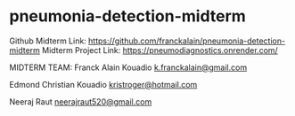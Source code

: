 # pneumonia-detection-midterm

Github Midterm Link: https://github.com/franckalain/pneumonia-detection-midterm
Midterm Project Link: https://pneumodiagnostics.onrender.com/

MIDTERM TEAM:
Franck Alain Kouadio
k.franckalain@gmail.com

Edmond Christian Kouadio
kristroger@hotmail.com

Neeraj Raut 
neerajraut520@gmail.com
